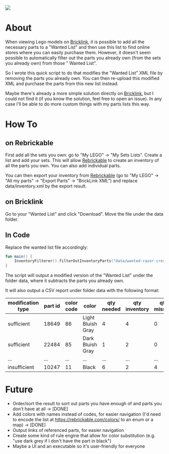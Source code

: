 <a href="https://paypal.me/benckx/2">
<img src="https://img.shields.io/badge/Donate-PayPal-green.svg"/>
</a>

# About

When viewing Lego models on <a href="https://www.bricklink.com/">Bricklink</a>, it is possible to add all the necessary
parts to a "Wanted List" and then use this list to find online stores where you can easily purchase them. However, it
doesn't seem possible to automatically filter out the parts you already own (from the sets you already own) from those "
Wanted List".

So I wrote this quick script to do that modifies the "Wanted List" XML file by removing the parts you already own. You
can then re-upload this modified XML and purchase the parts from this new list instead.

Maybe there's already a more simple solution directly on <a href="https://www.bricklink.com/">Bricklink</a>, but I could
not find it (if you know the solution, feel free to open an issue). In any case I'll be able to do more custom things
with my parts lists this way.

# How To

## on Rebrickable

First add all the sets you own: go to "My LEGO" -> "My Sets Lists". Create a list and add your sets. This will
allow <a href="https://rebrickable.com/">Rebrickable</a> to create an inventory of all the parts you own. You can also
add individual parts.

You can then export your inventory from <a href="https://rebrickable.com/">Rebrickable</a> (go to "My LEGO" -> "All my
parts" -> "Export Parts" -> "BrickLink XML") and replace data/inventory.xml by the export result.

## on Bricklink

Go to your "Wanted List" and click "Download". Move the file under the data folder.

## In Code

Replace the wanted list file accordingly:

```kotlin
fun main() {
    InventoryFilterer().filterOutInventoryParts("data/wanted-razor-crest-75331.xml")
}
```

The script will output a modified version of the "Wanted List" under the folder data, where it subtracts the parts you
already own.

It will also output a CSV report under folder data with the following format:

| modification type | part id | color code | color             | qty needed | qty inventory | qty missing |
|-------------------|---------|------------|-------------------|------------|---------------|-------------|
| sufficient        | 18649   | 86         | Light Bluish Gray | 4          | 4             | 0           |
| sufficient        | 22484   | 85         | Dark Bluish Gray  | 1          | 2             | 0           |
| ...               | ...     | ...        | ...               | ...        | ...           | ...         |
| insufficient      | 10247   | 11         | Black             | 6          | 2             | 4           |

# Future

- Order/sort the result to sort out parts you have enough of and parts you don't have at all -> [DONE]
- Add colors with names instead of codes, for easier navigation (I'd need to encode the list
  at https://rebrickable.com/colors/ to an enum or a map)  -> [DONE]
- Output links of referenced parts, for easier navigation
- Create some kind of rule engine that allow for color substitution (e.g. "use dark grey if I don't have the part in
  black")
- Maybe a UI and an executable so it's user-friendly for everyone

